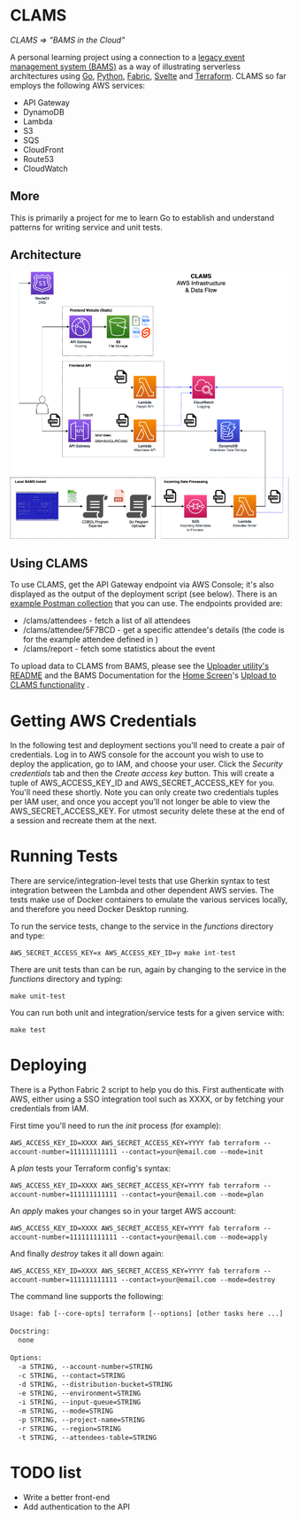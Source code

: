 # CLAMS

_CLAMS => "BAMS in the Cloud"_

A personal learning project using a connection to a [legacy event management system (BAMS)](https://github.com/mikebharris/BAMS) as a way of illustrating serverless architectures using [Go](https://go.dev/), [Python](https://www.python.org/), [Fabric](https://www.fabfile.org/), [Svelte](https://svelte.dev/) and [Terraform](https://www.terraform.io/).  CLAMS so far employs the following AWS services:

* API Gateway
* DynamoDB
* Lambda
* S3
* SQS
* CloudFront
* Route53
* CloudWatch

## More

This is primarily a project for me to learn Go to establish and understand patterns for writing service and unit tests.

## Architecture

![The architecture of CLAMS](CLAMS-architecture.png)

## Using CLAMS

To use CLAMS, get the API Gateway endpoint via AWS Console; it's also displayed as the output of the deployment script (see below).  There is an [example Postman collection](CLAMS.postman_collection.json) that you can use.  The endpoints provided are:

* /clams/attendees - fetch a list of all attendees
* /clams/attendee/5F7BCD - get a specific attendee's details (the code is for the example attendee defined in [](terraform/modules/dynamo/items.tf))
* /clams/report - fetch some statistics about the event

To upload data to CLAMS from BAMS, please see the [Uploader utility's README](uploader/README.md) and the BAMS Documentation for the [Home Screen](https://github.com/mikebharris/BAMS#home-screen)'s [Upload to CLAMS functionality](https://github.com/mikebharris/BAMS#upload-to-clams-functionality) .

# Getting AWS Credentials

In the following test and deployment sections you'll need to create a pair of credentials.  Log in to AWS console for the account you wish to use to deploy the application, go to IAM, and choose your user.  Click the _Security credentials_ tab and then the _Create access key_ button.  This will create a tuple of AWS_ACCESS_KEY_ID and AWS_SECRET_ACCESS_KEY for you.  You'll need these shortly.   Note you can only create two credentials tuples per IAM user, and once you accept you'll not longer be able to view the AWS_SECRET_ACCESS_KEY.  For utmost security delete these at the end of a session and recreate them at the next. 

# Running Tests

There are service/integration-level tests that use Gherkin syntax to test integration between the Lambda and other dependent AWS servies.  The tests make use of Docker containers to emulate the various services locally, and therefore you need Docker Desktop running.

To run the service tests, change to the service in the _functions_ directory and type:

```shell
AWS_SECRET_ACCESS_KEY=x AWS_ACCESS_KEY_ID=y make int-test
```

There are unit tests than can be run, again by changing to the service in the _functions_ directory and typing:

```shell
make unit-test
```

You can run both unit and integration/service tests for a given service with:

```shell
make test
```

# Deploying

There is a Python Fabric 2 script to help you do this.  First authenticate with AWS, either using a SSO integration tool such as XXXX, or by fetching your credentials from IAM.

First time you'll need to run the _init_ process (for example):

```shell
AWS_ACCESS_KEY_ID=XXXX AWS_SECRET_ACCESS_KEY=YYYY fab terraform --account-number=111111111111 --contact=your@email.com --mode=init
```

A _plan_ tests your Terraform config's syntax:

```shell
AWS_ACCESS_KEY_ID=XXXX AWS_SECRET_ACCESS_KEY=YYYY fab terraform --account-number=111111111111 --contact=your@email.com --mode=plan
```

An _apply_ makes your changes so in your target AWS account:
```shell
AWS_ACCESS_KEY_ID=XXXX AWS_SECRET_ACCESS_KEY=YYYY fab terraform --account-number=111111111111 --contact=your@email.com --mode=apply
```

And finally _destroy_ takes it all down again:
```shell
AWS_ACCESS_KEY_ID=XXXX AWS_SECRET_ACCESS_KEY=YYYY fab terraform --account-number=111111111111 --contact=your@email.com --mode=destroy
```

The command line supports the following:

```shell
Usage: fab [--core-opts] terraform [--options] [other tasks here ...]

Docstring:
  none

Options:
  -a STRING, --account-number=STRING
  -c STRING, --contact=STRING
  -d STRING, --distribution-bucket=STRING
  -e STRING, --environment=STRING
  -i STRING, --input-queue=STRING
  -m STRING, --mode=STRING
  -p STRING, --project-name=STRING
  -r STRING, --region=STRING
  -t STRING, --attendees-table=STRING
```

# TODO list

* Write a better front-end
* Add authentication to the API
